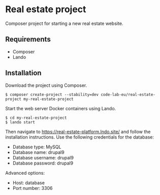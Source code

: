 Real estate project
===================

Composer project for starting a new real estate website.

Requirements
------------

- Composer
- Lando

Installation
------------

Download the project using Composer.

```
$ composer create-project --stability=dev code-lab-eu/real-estate-project my-real-estate-project
```

Start the web server Docker containers using Lando.

```
$ cd my-real-estate-project
$ lando start
```

Then navigate to https://real-estate-platform.lndo.site/ and follow the
installation instructions. Use the following credentials for the database:

- Database type: MySQL
- Database name: drupal9
- Database username: drupal9
- Database password: drupal9

Advanced options:

- Host: database
- Port number: 3306

